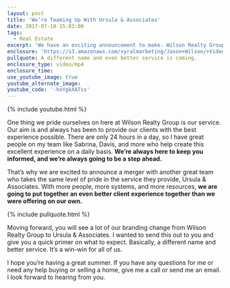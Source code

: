```yaml
---
layout: post
title: 'We’re Teaming Up With Ursula & Associates'
date: 2017-07-10 15:03:00
tags:
  - Real Estate
excerpt: 'We have an exciting announcement to make. Wilson Realty Group is officially merging with Ursula & Associates.'
enclosure: 'https://s3.amazonaws.com/vyralmarketing/Jason+Wilson/+Videos/2017/July/Woodstock%252C+GA+Real+Estate+Agent-+Were+Teaming+Up+With+Ursula+%2526+Associates.mp4'
pullquote: A different name and even better service is coming.
enclosure_type: video/mp4
enclosure_time:
use_youtube_image: true
youtube_alternate_image:
youtube_code: '-hoYgkXATss'
---
```



{% include youtube.html %}

One thing we pride ourselves on here at Wilson Realty Group is our service. Our aim is and always has been to provide our clients with the best experience possible. There are only 24 hours in a day, so I have great people on my team like Sabrina, Davis, and more who help create this excellent experience on a daily basis. **We’re always here to keep you informed, and we’re always going to be a step ahead.**

That’s why we are excited to announce a merger with another great team who takes the same level of pride in the service they provide, Ursula & Associates. With more people, more systems, and more resources, **we are going to put together an even better client experience together than we were offering on our own.**

{% include pullquote.html %}

Moving forward, you will see a lot of our branding change from Wilson Realty Group to Ursula & Associates. I wanted to send this out to you and give you a quick primer on what to expect. Basically, a different name and better service. It’s a win-win for all of us.

I hope you’re having a great summer. If you have any questions for me or need any help buying or selling a home, give me a call or send me an email. I look forward to hearing from you.